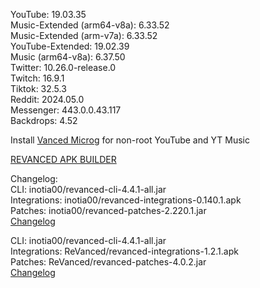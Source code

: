 YouTube: 19.03.35  
Music-Extended (arm64-v8a): 6.33.52  
Music-Extended (arm-v7a): 6.33.52  
YouTube-Extended: 19.02.39  
Music (arm64-v8a): 6.37.50  
Twitter: 10.26.0-release.0  
Twitch: 16.9.1  
Tiktok: 32.5.3  
Reddit: 2024.05.0  
Messenger: 443.0.0.43.117  
Backdrops: 4.52  

Install [Vanced Microg](https://github.com/TeamVanced/VancedMicroG/releases) for non-root YouTube and YT Music  

[REVANCED APK BUILDER](https://github.com/alsyundawy/revanced-apk-builder/)  

Changelog:  
CLI: inotia00/revanced-cli-4.4.1-all.jar  
Integrations: inotia00/revanced-integrations-0.140.1.apk  
Patches: inotia00/revanced-patches-2.220.1.jar  
[Changelog](https://github.com/inotia00/revanced-patches/releases/tag/v2.220.1)

CLI: inotia00/revanced-cli-4.4.1-all.jar  
Integrations: ReVanced/revanced-integrations-1.2.1.apk  
Patches: ReVanced/revanced-patches-4.0.2.jar  
[Changelog](https://github.com/ReVanced/revanced-patches/releases/tag/v4.0.2)  
